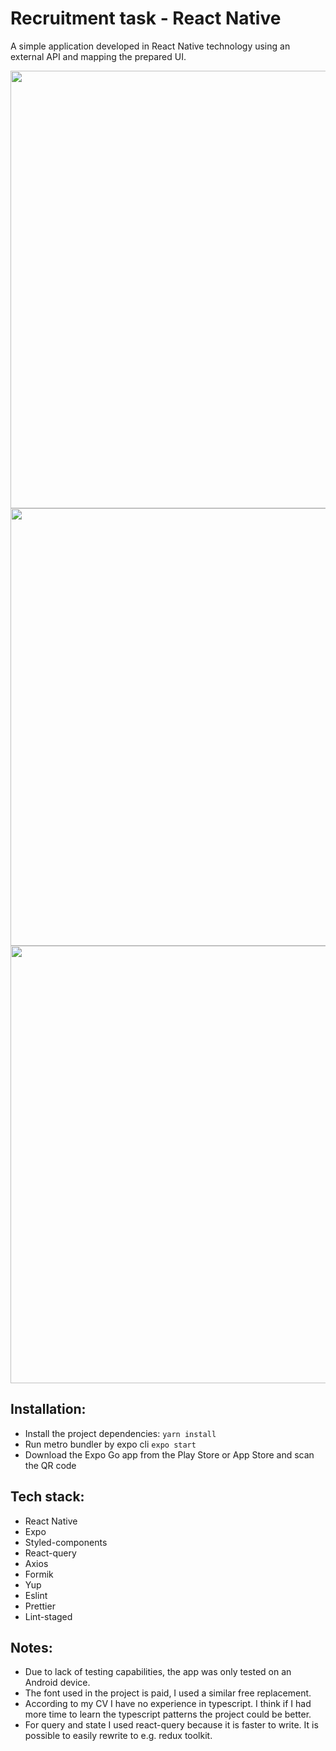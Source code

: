 # Recruitment task - React Native

A simple application developed in React Native technology using an external API and mapping the prepared UI. 


<img src="https://user-images.githubusercontent.com/63266278/139748431-9d453f16-e422-4647-8260-345112945cf6.jpg" height="700"> <img src="https://user-images.githubusercontent.com/63266278/139748438-ec9f3305-1f31-47de-90f8-6dba77e415e8.jpg" height="700"> <img src="https://user-images.githubusercontent.com/63266278/139748441-6a59a677-8960-4556-a486-c6948ab23cde.jpg" height="700">


## Installation:
- Install the project dependencies: ` yarn install `
- Run metro bundler by expo cli ` expo start `
- Download the Expo Go app from the Play Store or App Store and scan the QR code

## Tech stack:
- React Native
- Expo
- Styled-components
- React-query
- Axios
- Formik
- Yup
- Eslint
- Prettier
- Lint-staged

## Notes:
- Due to lack of testing capabilities, the app was only tested on an Android device.
- The font used in the project is paid, I used a similar free replacement.
- According to my CV I have no experience in typescript. I think if I had more time to learn the typescript patterns the project could be better.
- For query and state I used react-query because it is faster to write. It is possible to easily rewrite to e.g. redux toolkit.
